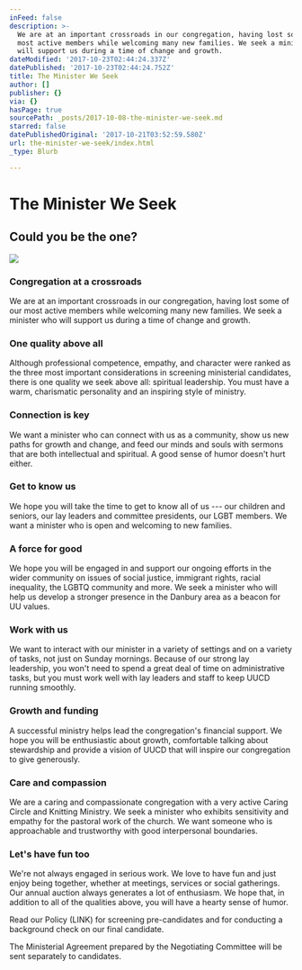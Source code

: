 ```yaml
---
inFeed: false
description: >-
  We are at an important crossroads in our congregation, having lost some of our
  most active members while welcoming many new families. We seek a minister who
  will support us during a time of change and growth.
dateModified: '2017-10-23T02:44:24.337Z'
datePublished: '2017-10-23T02:44:24.752Z'
title: The Minister We Seek
author: []
publisher: {}
via: {}
hasPage: true
sourcePath: _posts/2017-10-08-the-minister-we-seek.md
starred: false
datePublishedOriginal: '2017-10-21T03:52:59.580Z'
url: the-minister-we-seek/index.html
_type: Blurb

---
```

# The Minister We Seek

## **Could you be the one?**
![](https://the-grid-user-content.s3-us-west-2.amazonaws.com/4f99f494-d4b6-4570-96f9-4d4aea873e41.jpg)

### **Congregation at a crossroads**

We are at an important crossroads in our congregation, having lost some of our most active members while welcoming many new families. We seek a minister who will support us during a time of change and growth.

### **One quality above all**

Although professional competence, empathy, and character were ranked as the three most important considerations in screening ministerial candidates, there is one quality we seek above all: spiritual leadership. You must have a warm, charismatic personality and an inspiring style of ministry.

### **Connection is key**

We want a minister who can connect with us as a community, show us new paths for growth and change, and feed our minds and souls with sermons that are both intellectual and spiritual. A good sense of humor doesn't hurt either.

### **Get to know us**

We hope you will take the time to get to know all of us --- our children and seniors, our lay leaders and committee presidents, our LGBT members. We want a minister who is open and welcoming to new families.

### **A force for good**

We hope you will be engaged in and support our ongoing efforts in the wider community on issues of social justice, immigrant rights, racial inequality, the LGBTQ community and more. We seek a minister who will help us develop a stronger presence in the Danbury area as a beacon for UU values.

### **Work with us**

We want to interact with our minister in a variety of settings and on a variety of tasks, not just on Sunday mornings. Because of our strong lay leadership, you won't need to spend a great deal of time on administrative tasks, but you must work well with lay leaders and staff to keep UUCD running smoothly.

### **Growth and funding**

A successful ministry helps lead the congregation's financial support. We hope you will be enthusiastic about growth, comfortable talking about stewardship and provide a vision of UUCD that will inspire our congregation to give generously.

### **Care and compassion**

We are a caring and compassionate congregation with a very active Caring Circle and Knitting Ministry. We seek a minister who exhibits sensitivity and empathy for the pastoral work of the church. We want someone who is approachable and trustworthy with good interpersonal boundaries.

### **Let's have fun too**

We're not always engaged in serious work. We love to have fun and just enjoy being together, whether at meetings, services or social gatherings. Our annual auction always generates a lot of enthusiasm. We hope that, in addition to all of the qualities above, you will have a hearty sense of humor.

Read our Policy (LINK) for screening pre-candidates and for conducting a background check on our final candidate.

The Ministerial Agreement prepared by the Negotiating Committee will be sent separately to candidates.